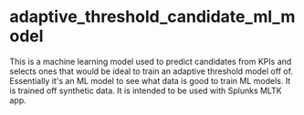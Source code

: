 # adaptive_threshold_candidate_ml_model
This is a machine learning model used to predict candidates from KPIs and selects ones that would be ideal to train an adaptive threshold model off of. Essentially it's an ML model to see what data is good to train ML models. It is trained off synthetic data. It is intended to be used with Splunks MLTK app.
